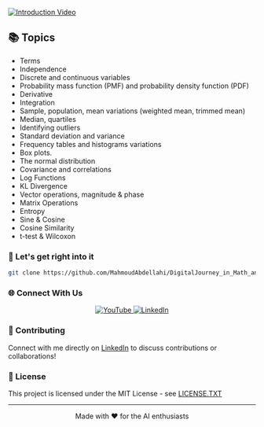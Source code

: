 [![Introduction Video](https://i.postimg.cc/rmyMfbJT/github-photo.jpg)](https://www.youtube.com/watch?v=7eq2wQ3nRQ0)

## 📚 Topics

- Terms
- Independence
- Discrete and continuous variables
- Probability mass function (PMF) and probability density function (PDF)
- Derivative
- Integration
- Sample, population, mean variations (weighted mean, trimmed mean)
- Median, quartiles
- Identifying outliers
- Standard deviation and variance
- Frequency tables and histograms variations
- Box plots.
- The normal distribution
- Covariance and correlations
- Log Functions
- KL Divergence
- Vector operations, magnitude & phase
- Matrix Operations
- Entropy
- Sine & Cosine
- Cosine Similarity
- t-test & Wilcoxon

### 🚀 Let's get right into it

```bash
git clone https://github.com/MahmoudAbdellahi/DigitalJourney_in_Math_and_AI
```

### 🌐 Connect With Us

<div align="center">
  <a href="https://www.youtube.com/@mahmoudabdellahi">
    <img src="https://img.shields.io/badge/YouTube-Subscribe-red?style=for-the-badge&logo=youtube" alt="YouTube">
  </a>
  <a href="https://lnkd.in/e5gU6jva">
    <img src="https://img.shields.io/badge/LinkedIn-Follow-blue?style=for-the-badge&logo=linkedin" alt="LinkedIn">
  </a>
</div>

### 🤝 Contributing

Connect with me directly on [LinkedIn](https://www.linkedin.com/in/mahmoud-eid-abdelhafez-abdellahi-5bb81110b/) to discuss contributions or collaborations!

### 📝 License

This project is licensed under the MIT License - see [LICENSE.TXT](LICENSE.TXT)

---

<div align="center">
  <p>Made with ❤️ for the AI enthusiasts</p>
</div>
